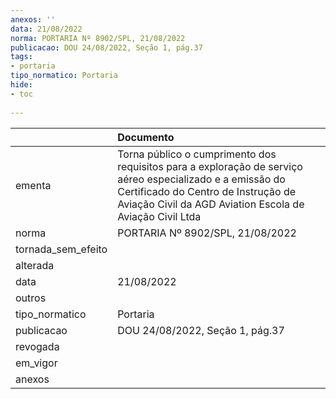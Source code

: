 ```yaml
---
anexos: ''
data: 21/08/2022
norma: PORTARIA Nº 8902/SPL, 21/08/2022
publicacao: DOU 24/08/2022, Seção 1, pág.37
tags:
- portaria
tipo_normatico: Portaria
hide: 
- toc 
 
---
```


|                    | Documento                                                                                                                                                                                                   |
|:-------------------|:------------------------------------------------------------------------------------------------------------------------------------------------------------------------------------------------------------|
| ementa             | Torna público o cumprimento dos requisitos para a exploração de serviço aéreo especializado e a emissão do Certificado do Centro de Instrução de Aviação Civil da AGD Aviation Escola de Aviação Civil Ltda |
| norma              | PORTARIA Nº 8902/SPL, 21/08/2022                                                                                                                                                                            |
| tornada_sem_efeito |                                                                                                                                                                                                             |
| alterada           |                                                                                                                                                                                                             |
| data               | 21/08/2022                                                                                                                                                                                                  |
| outros             |                                                                                                                                                                                                             |
| tipo_normatico     | Portaria                                                                                                                                                                                                    |
| publicacao         | DOU 24/08/2022, Seção 1, pág.37                                                                                                                                                                             |
| revogada           |                                                                                                                                                                                                             |
| em_vigor           |                                                                                                                                                                                                             |
| anexos             |                                                                                                                                                                                                             |